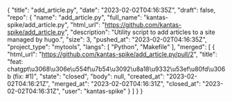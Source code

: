 {
    "title": "add_article.py",
    "date": "2023-02-02T04:16:35Z",
    "draft": false,
    "repo": {
        "name": "add_article.py",
        "full_name": "kantas-spike/add_article.py",
        "html_url": "https://github.com/kantas-spike/add_article.py",
        "description": "Utility script to add articles to a site managed by hugo.",
        "size": 3,
        "pushed_at": "2023-02-02T04:16:35Z",
        "project_type": "mytools",
        "langs": [
            "Python",
            "Makefile"
        ],
        "merged": [
            {
                "html_url": "https://github.com/kantas-spike/add_article.py/pull/2",
                "title": "feat: chatgpt\u3068\u306e\u554f\u7b54\u3092\u8a18\u9332\u53ef\u80fd\u306b (fix: #1)",
                "state": "closed",
                "body": null,
                "created_at": "2023-02-02T04:16:21Z",
                "merged_at": "2023-02-02T04:16:31Z",
                "closed_at": "2023-02-02T04:16:31Z",
                "user": "kantas-spike"
            }
        ]
    }
}